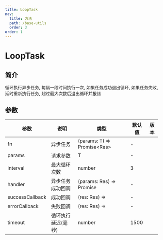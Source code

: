 ```yaml
---
title: LoopTask
nav:
  title: 方法
  path: /base-utils
  order: 3
order: 1
---
```


# LoopTask

## 简介

循环执行异步任务, 每隔一段时间执行一次, 如果任务成功退出循环, 如果任务失败, 延时重新执行任务, 超过最大次数后退出循环并报错

## 参数

| 参数            | 说明               | 类型                          | 默认值 | 版本 |
| --------------- | ------------------ | ----------------------------- | ------ | ---- |
| fn              | 异步任务           | (params: T) => Promise\<Res\> | -      |      |
| params          | 请求参数           | T                             | -      |      |
| interval        | 最大循环次数       | number                        | 3      |      |
| handler         | 异步任务成功回调   | (params: Res) => Promise<any> | -      |      |
| successCallback | 成功回调           | (res: Res) =>                 | -      |      |
| errorCallback   | 失败回调           | (res: Res) =>                 | -      |      |
| timeout         | 循环执行延迟(毫秒) | number                        | 1500   |      |
